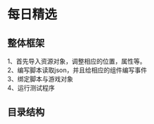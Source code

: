 # 每日精选
## 整体框架
1、首先导入资源对象，调整相应的位置，属性等。  
2、编写脚本读取json，并且给相应的组件编写事件    
3、绑定脚本与游戏对象  
4、运行测试程序  
## 目录结构
